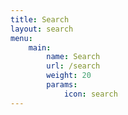 ```yaml
---
title: Search
layout: search
menu:
    main:
        name: Search
        url: /search
        weight: 20
        params:
            icon: search
---
```

